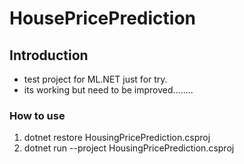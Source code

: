 # HousePricePrediction

## Introduction
- test project for ML.NET just for try.
- its working but need to be improved........




### How to use
1. dotnet restore HousingPricePrediction.csproj
2. dotnet run --project HousingPricePrediction.csproj
